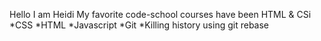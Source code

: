 Hello I am Heidi
My favorite code-school courses have been HTML & CSi
*CSS
*HTML
*Javascript
*Git
*Killing history using git rebase
